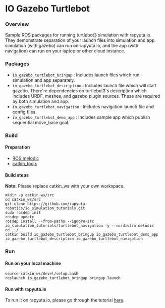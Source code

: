 # IO Gazebo Turtlebot

### Overview
Sample ROS packages for running turtlebot3 simulation with rapyuta.io. They demonstrate separation of your launch files
into simulation and app. simulation (with gazebo) can run on rapyuta.io, and the app (with navigation) can run on your
laptop or other cloud instance.

### Packages
- `io_gazebo_turtlebot_bringup` : Includes launch files which run simulation and app separately.
- `io_gazebo_turtlebot_description` : Includes launch file which will start gazebo. There're dependencies on turtlebot3's
    description which includes URDF, meshes, and gazebo plugin sources. These are required by both simulation and app.
- `io_gazebo_turtlebot_navigation` : Includes navigation launch file and config files.
- `io_gazebo_turtlebot_demo_app` : Includes sample app which publish sequential move_base goal.

### Build
#### Preparation
- [ROS melodic](http://wiki.ros.org/melodic/Installation/Ubuntu)
- [catkin_tools](https://catkin-tools.readthedocs.io/en/latest/installing.html)

#### Build steps

**Note:** Please replace catkin_ws with your own workspace.

```
mkdir -p catkin_ws/src
cd catkin_ws/src
git clone https://github.com/rapyuta-robotics/io_simulation_tutorials.git
sudo rosdep init
rosdep update
rosdep install --from-paths --ignore-src io_simulation_tutorials/turtlebot_navigation -y --rosdistro melodic
cd ../
catkin build io_gazebo_turtlebot_bringup io_gazebo_turtlebot_demo_app io_gazebo_turtlebot_description io_gazebo_turtlebot_navigation
```

### Run
#### Run on your local machine
```
source catkin_ws/devel/setup.bash
roslaunch io_gazebo_turtlebot_bringup bringup.launch 
```

#### Run with rapyuta.io
To run it on rapyuta.io, please go through the tutorial [here](https://userdocs.rapyuta.io/build-solutions/sample-walkthroughs/turtlebot-navigation-simulation).
